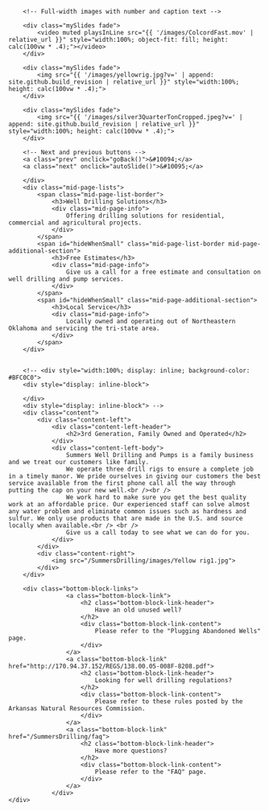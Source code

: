 <script src="{{ '/js/carousel.js?v=' | append: site.github.build_revision | relative_url }}"></script>
<div id="root">
	<div id="home">
		<!-- Slideshow container -->
		<div class="slideshow-container">

		<!-- Full-width images with number and caption text -->

		<div class="mySlides fade">
			<video muted playsInLine src="{{ '/images/ColcordFast.mov' | relative_url }}" style="width:100%; object-fit: fill; height: calc(100vw * .4);"></video>
		</div>

		<div class="mySlides fade">
			<img src="{{ '/images/yellowrig.jpg?v=' | append: site.github.build_revision | relative_url }}" style="width:100%; height: calc(100vw * .4);">
		</div>

		<div class="mySlides fade">
			<img src="{{ '/images/silver3QuarterTonCropped.jpeg?v=' | append: site.github.build_revision | relative_url }}" style="width:100%; height: calc(100vw * .4);">
		</div>

		<!-- Next and previous buttons -->
		<a class="prev" onclick="goBack()">&#10094;</a>
		<a class="next" onclick="autoSlide()">&#10095;</a>

		</div>
		<div class="mid-page-lists">
			<span class="mid-page-list-border">
				<h3>Well Drilling Solutions</h3>
				<div class="mid-page-info">
					Offering drilling solutions for residential, commercial and agricultural projects.
				</div>
			</span>
			<span id="hideWhenSmall" class="mid-page-list-border mid-page-additional-section">
				<h3>Free Estimates</h3>
				<div class="mid-page-info">
					Give us a call for a free estimate and consultation on well drilling and pump services.
				</div>
			</span>
			<span id="hideWhenSmall" class="mid-page-additional-section">
				<h3>Local Service</h3>
				<div class="mid-page-info">
					Locally owned and operating out of Northeastern Oklahoma and servicing the tri-state area.
				</div>
			</span>
		</div>


		<!-- <div style="width:100%; display: inline; background-color: #BFC0C0">
		<div style="display: inline-block">

		</div>
		<div style="display: inline-block"> -->
		<div class="content">
			<div class="content-left">
				<div class="content-left-header">
					<h2>3rd Generation, Family Owned and Operated</h2>
				</div>
				<div class="content-left-body">
					Summers Well Drilling and Pumps is a family business and we treat our customers like family.
					We operate three drill rigs to ensure a complete job in a timely manor. We pride ourselves in giving our customers the best service available from the first phone call all the way through putting the cap on your new well.<br /><br />
					We work hard to make sure you get the best quality work at an affordable price. Our experienced staff can solve almost any water problem and eliminate common issues such as hardness and sulfur. We only use products that are made in the U.S. and source locally when available.<br /> <br />
					Give us a call today to see what we can do for you.
				</div>
			</div>
			<div class="content-right">
				<img src="/SummersDrilling/images/Yellow rig1.jpg">
			</div>
		</div>

		<div class="bottom-block-links">
					<a class="bottom-block-link">
						<h2 class="bottom-block-link-header">
							Have an old unused well?
						</h2>
						<div class="bottom-block-link-content">
							Please refer to the "Plugging Abandoned Wells" page.
						</div>
					</a>
					<a class="bottom-block-link" href="http://170.94.37.152/REGS/138.00.05-008F-8208.pdf">
						<h2 class="bottom-block-link-header">
							Looking for well drilling regulations?
						</h2>
						<div class="bottom-block-link-content">
							Please refer to these rules posted by the Arkansas Natural Resources Commission.
						</div>
					</a>
					<a class="bottom-block-link" href="/SummersDrilling/faq">
						<h2 class="bottom-block-link-header">
							Have more questions?
						</h2>
						<div class="bottom-block-link-content">
							Please refer to the "FAQ" page.
						</div>
					</a>
				</div>
	</div>
</div>